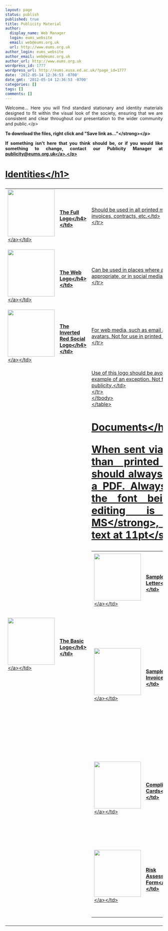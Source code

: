 ```yaml
---
layout: page
status: publish
published: true
title: Publicity Material
author:
  display_name: Web Manager
  login: eums_website
  email: web@eums.org.uk
  url: http://www.eums.org.uk
author_login: eums_website
author_email: web@eums.org.uk
author_url: http://www.eums.org.uk
wordpress_id: 1777
wordpress_url: http://eums.eusa.ed.ac.uk/?page_id=1777
date: '2012-05-14 12:36:53 -0700'
date_gmt: '2012-05-14 12:36:53 -0700'
categories: []
tags: []
comments: []
---
```

<p style="text-align: justify;">Welcome... Here you will find standard stationary and identity materials designed to fit within the visual look of the society, ensuring that we are consistent and clear throughout our presentation to the wider community and public.<&#47;p></p>
<p style="text-align: justify;"><strong>To download the files, right click and "Save link as..."<&#47;strong><&#47;p></p>
<p style="text-align: justify;">If something isn't here that you think should be, or if you would like something to change, contact our Publicity Manager at <a title="Contact Us" href="mailto:publicity@eums.org.uk" target="_blank">publicity@eums.org.uk<&#47;a>.<&#47;p></p>
<h1>Identities<&#47;h1></p>
<table width="620px" border="0">
<tbody>
<tr align="left">
<td><a title="The Full Logo" href="http:&#47;&#47;eums.eusa.ed.ac.uk&#47;wp-content&#47;uploads&#47;publicity&#47;ident_eumsfullbw.png" target="_blank"><img src="http:&#47;&#47;eums.eusa.ed.ac.uk&#47;wp-content&#47;uploads&#47;publicity&#47;thumbs&#47;ident_eumsfullbw.png" alt="" width="150" height="150" &#47;><&#47;a><&#47;td></p>
<td>
<h4>The Full Logo<&#47;h4><br />
<&#47;td></p>
<td>Should be used in all printed material, including letters, invoices, contracts, etc.<&#47;td><br />
<&#47;tr></p>
<tr align="left">
<td><a title="The Web Logo" href="http:&#47;&#47;eums.eusa.ed.ac.uk&#47;wp-content&#47;uploads&#47;publicity&#47;ident_eumswebbw.png" target="_blank"><img src="http:&#47;&#47;eums.eusa.ed.ac.uk&#47;wp-content&#47;uploads&#47;publicity&#47;thumbs&#47;ident_eumswebbw.png" alt="" width="150" height="150" &#47;><&#47;a><&#47;td></p>
<td>
<h4>The Web Logo<&#47;h4><br />
<&#47;td></p>
<td>Can be used in places where a square logo is more appropriate, or in social media.<&#47;td><br />
<&#47;tr></p>
<tr align="left">
<td><a title="The Inverted Red Social Logo" href="http:&#47;&#47;eums.eusa.ed.ac.uk&#47;wp-content&#47;uploads&#47;publicity&#47;ident_eumssocial.png" target="_blank"><img src="http:&#47;&#47;eums.eusa.ed.ac.uk&#47;wp-content&#47;uploads&#47;publicity&#47;thumbs&#47;ident_eumssocial.png" alt="" width="150" height="150" &#47;><&#47;a><&#47;td></p>
<td>
<h4>The Inverted Red Social Logo<&#47;h4><br />
<&#47;td></p>
<td>For web media, such as email and social network avatars. Not for use in printed materials.<&#47;td><br />
<&#47;tr></p>
<tr align="left">
<td><a title="The Basic Logo" href="http:&#47;&#47;eums.eusa.ed.ac.uk&#47;wp-content&#47;uploads&#47;publicity&#47;ident_eumsbw.png" target="_blank"><img src="http:&#47;&#47;eums.eusa.ed.ac.uk&#47;wp-content&#47;uploads&#47;publicity&#47;thumbs&#47;ident_eumsbw.png" alt="" width="150" height="150" &#47;><&#47;a><&#47;td></p>
<td>
<h4>The Basic Logo<&#47;h4><br />
<&#47;td></p>
<td>Use of this logo should be avoided. Clothing can be an example of an exception. Not for use in printed or web publicity.<&#47;td><br />
<&#47;tr><br />
<&#47;tbody><br />
<&#47;table></p>
<h1>Documents<&#47;h1></p>
<p style="text-align: justify;">When sent via email rather than printed out, these should always be saved as a PDF. Always check that the font being used if editing is <strong>Trebuchet MS<&#47;strong>, with body text at <strong>11pt<&#47;strong>.<&#47;p></p>
<table width="620px" border="0">
<tbody>
<tr align="left">
<td><a title="Sample Letter" href="http:&#47;&#47;eums.eusa.ed.ac.uk&#47;wp-content&#47;uploads&#47;publicity&#47;docs_letter.doc" target="_blank"><img src="http:&#47;&#47;eums.eusa.ed.ac.uk&#47;wp-content&#47;uploads&#47;publicity&#47;thumbs&#47;docs_letter.png" alt="" width="150" height="150" &#47;><&#47;a><&#47;td></p>
<td>
<h4>Sample Letter<&#47;h4><br />
<&#47;td></p>
<td>Use this letter as a template for use in all written correspondence. Save as PDF if sending electronically.<&#47;td><br />
<&#47;tr></p>
<tr align="left">
<td><a title="Sample Invoice" href="http:&#47;&#47;eums.eusa.ed.ac.uk&#47;wp-content&#47;uploads&#47;publicity&#47;docs_invoice.doc" target="_blank"><img src="http:&#47;&#47;eums.eusa.ed.ac.uk&#47;wp-content&#47;uploads&#47;publicity&#47;thumbs&#47;docs_invoice.png" alt="" width="150" height="150" &#47;><&#47;a><&#47;td></p>
<td>
<h4>Sample Invoice<&#47;h4><br />
<&#47;td></p>
<td>If we are earning money in some capacity, we should always send this invoice to the customer. Primarily for the use of the Treasurer, always check with them first and ensure that the correct invoice number is used. Save as PDF if sending electronically.<&#47;td><br />
<&#47;tr></p>
<tr align="left">
<td><a title="Compliments Cards" href="http:&#47;&#47;eums.eusa.ed.ac.uk&#47;wp-content&#47;uploads&#47;publicity&#47;docs_compliments.pdf" target="_blank"><img src="http:&#47;&#47;eums.eusa.ed.ac.uk&#47;wp-content&#47;uploads&#47;publicity&#47;thumbs&#47;docs_compliments.png" alt="" width="150" height="150" &#47;><&#47;a><&#47;td></p>
<td>
<h4>Compliments Cards<&#47;h4><br />
<&#47;td></p>
<td>If we are sending out a payment (such as paying venues or conductors) one of these should always be printed with a handwritten note on the reverse and sent with the cheque.<&#47;td><br />
<&#47;tr></p>
<tr align="left">
<td><a title="Risk Assessment Form" href="http:&#47;&#47;eums.eusa.ed.ac.uk&#47;wp-content&#47;uploads&#47;publicity&#47;docs_riskassessment.pdf" target="_blank"><img src="http:&#47;&#47;eums.eusa.ed.ac.uk&#47;wp-content&#47;uploads&#47;publicity&#47;thumbs&#47;docs_riskassessment.png" alt="" width="150" height="150" &#47;><&#47;a><&#47;td></p>
<td>
<h4>Risk Assessment Form<&#47;h4><br />
<&#47;td></p>
<td>In some cases a venue or event may require the completion of a risk assessment form. Print this off and fill out by hand.<&#47;td><br />
<&#47;tr><br />
<&#47;tbody><br />
<&#47;table></p>
